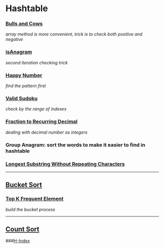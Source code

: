 # Hashtable

### [Bulls and Cows](./bullsandcows.js)

*array method is more convenient, trick is to check both positive and negative*

### [isAnagram](./isAnagram.js)

*second iteration checking trick*

### [Happy Number](./happynumber.js)

*find the pattern first*

### [Valid Sudoku](./validsudoku.js)

*check by the range of indexes*

### [Fraction to Recurring Decimal](./fractorecdeci.js)

*dealing with decimal number as integers*

### Group Anagram: sort the words to make it easier to find in hashtable 

### [Longest Substring Without Repeating Characters](./longestsubstringwithoutrepesatingchars.js)

---
## [Bucket Sort](https://en.wikipedia.org/wiki/Bucket_sort)
### [Top K Frequent Element](./topkfreq.js)

*build the bucket process*

---
## [Count Sort](http://www.geeksforgeeks.org/counting-sort/)
###[H-Index](./h-index.js)



